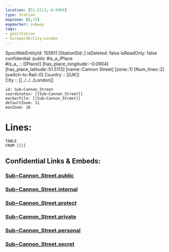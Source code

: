 ```yaml
---
location: [51.5113,-0.0904] 
type: Station 
mapzoom: [8,15] 
mapmarker: subway 
tags:
- geo/station
- Europe/UK/City~London
---
```

SpocWebEntityId: 155911
[StationSId::] 
isDeleted: false
isReadOnly: false
confidential: public
#is_a_/Place  
#is_a_ :: [[Place]] 
[has_place_longitude::-0.0904] 
[has_place_latitude::51.5113] 
[name::Cannon Street] 
[zone::1] 
[Num_lines::2] 
[switch-to-Rail::0] 
Country :: [[UK]]  
City :: [[../../../London]]  


```leaflet
id: Sub~Cannon_Street
coordinates: [[Sub~Cannon_Street]] 
markerFile: [[Sub~Cannon_Street]] 
defaultZoom: 11 
maxZoom: 18
```


# Lines: 
```dataview
TABLE 
FROM [[]] 
```


## Confidential Links & Embeds: 

### [Sub~Cannon_Street.public](/_public/\Earth\Continent\Europe\Europe~North\UK\England\Regions~England\London,Greater\cities~GreaterLondon\Underground\StationSub~Cannon_Street.public.md) 

### [Sub~Cannon_Street.internal](/_internal/\Earth\Continent\Europe\Europe~North\UK\England\Regions~England\London,Greater\cities~GreaterLondon\Underground\StationSub~Cannon_Street.internal.md) 

### [Sub~Cannon_Street.protect](/_protect/\Earth\Continent\Europe\Europe~North\UK\England\Regions~England\London,Greater\cities~GreaterLondon\Underground\StationSub~Cannon_Street.protect.md) 

### [Sub~Cannon_Street.private](/_private/\Earth\Continent\Europe\Europe~North\UK\England\Regions~England\London,Greater\cities~GreaterLondon\Underground\StationSub~Cannon_Street.private.md) 

### [Sub~Cannon_Street.personal](/_personal/\Earth\Continent\Europe\Europe~North\UK\England\Regions~England\London,Greater\cities~GreaterLondon\Underground\StationSub~Cannon_Street.personal.md) 

### [Sub~Cannon_Street.secret](/_secret/\Earth\Continent\Europe\Europe~North\UK\England\Regions~England\London,Greater\cities~GreaterLondon\Underground\StationSub~Cannon_Street.secret.md)

